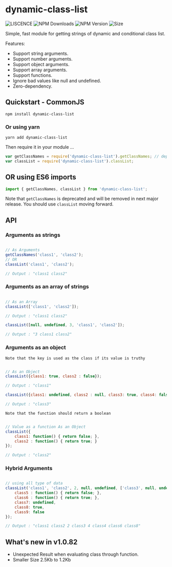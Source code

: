 
# dynamic-class-list

![LISCENCE](https://img.shields.io/npm/l/dynamic-class-list) ![NPM Downloads](https://img.shields.io/npm/dt/dynamic-class-list) ![NPM Version](https://img.shields.io/npm/v/dynamic-class-list) ![Size](https://img.shields.io/bundlephobia/minzip/dynamic-class-list)

Simple, fast module for getting strings of dynamic and conditional class list.

Features:

* Support string arguments.
* Support number arguments.
* Support object arguments.
* Support array arguments.
* Support functions.
* Ignore bad values like null and undefined.
* Zero-dependency.

## Quickstart - CommonJS

```shell
npm install dynamic-class-list
```

### Or using yarn

```shell
yarn add dynamic-class-list
```

Then require it in your module ...


```javascript
var getClassNames = require('dynamic-class-list').getClassNames; // deprecated
var classList = require('dynamic-class-list').classList;
```

## OR using ES6 imports


```javascript
import { getClassNames, classList } from 'dynamic-class-list';
```

Note that `getClassNames` is deprecated and will be removed in next major release. You should use `classList` moving forward.

## API

### Arguments as strings

```javascript

// As Arguments
getClassNames('class1', 'class2');
// OR
classList('class1', 'class2');

// Output : "class1 class2"
```

### Arguments as an array of strings


```javascript

// As an Array
classList(['class1', 'class2']);

// Output : "class1 class2"

classList([null, undefined, 3, 'class1', 'class2']);

// Output : "3 class1 class2"
```

### Arguments as an object

`Note that the key is used as the class if its value is truthy`

```javascript

// As an Object
classList({class1: true, class2 : false});

// Output : "class1"

classList({class1: undefined, class2 : null, class3: true, class4: false});

// Output : "class3"
```

`Note that the function should return a boolean`

```javascript

// Value as a function As an Object
classList({ 
    class1: function() { return false; },
    class2 : function() { return true; }
});

// Output : "class2"
```

### Hybrid Arguments

```javascript

// using all type of data
classList('class1', 'class2', 2, null, undefined, ['class3', null, undefined, 4, 'class4'], { 
    class5 : function() { return false; },
    class6 : function() { return true; },
    class7: undefined,
    class8: true,
    class9: false
});

// Output : "class1 class2 2 class3 4 class4 class6 class8"
```


## What's new in v1.0.82

- Unexpected Result when evaluating class through function.
- Smaller Size 2.5Kb to 1.2Kb
